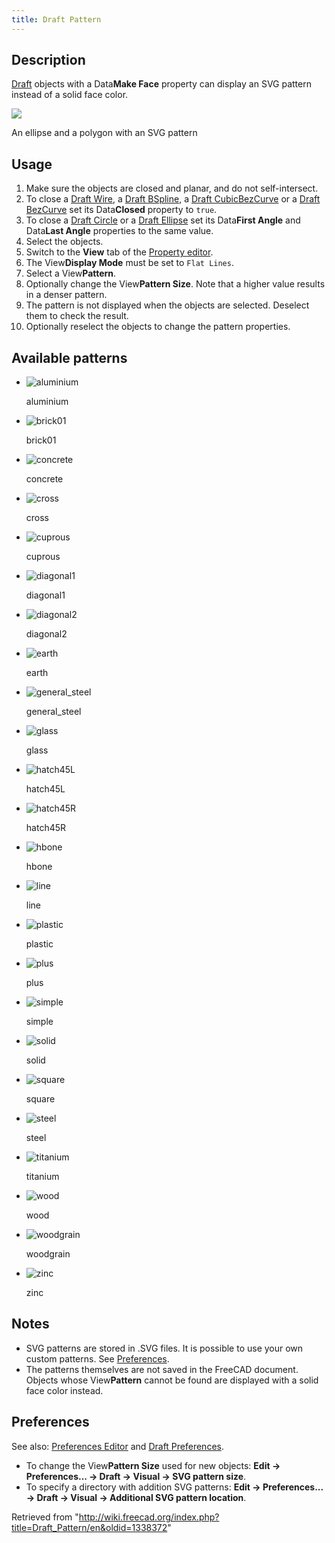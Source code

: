 ```yaml
---
title: Draft Pattern
---
```


## Description

[Draft](/Draft_Workbench "Draft Workbench") objects with a Data**Make Face** property can display an SVG pattern instead of a solid face color.

![](/src/assets/images/DraftPatternSample.png)

An ellipse and a polygon with an SVG pattern

## Usage

1. Make sure the objects are closed and planar, and do not self-intersect.
2. To close a [Draft Wire](/Draft_Wire "Draft Wire"), a [Draft BSpline](/Draft_BSpline "Draft BSpline"), a [Draft CubicBezCurve](/Draft_CubicBezCurve "Draft CubicBezCurve") or a [Draft BezCurve](/Draft_BezCurve "Draft BezCurve") set its Data**Closed** property to `true`.
3. To close a [Draft Circle](/Draft_Circle "Draft Circle") or a [Draft Ellipse](/Draft_Ellipse "Draft Ellipse") set its Data**First Angle** and Data**Last Angle** properties to the same value.
4. Select the objects.
5. Switch to the **View** tab of the [Property editor](/Property_editor "Property editor").
6. The View**Display Mode** must be set to `Flat Lines`.
7. Select a View**Pattern**.
8. Optionally change the View**Pattern Size**. Note that a higher value results in a denser pattern.
9. The pattern is not displayed when the objects are selected. Deselect them to check the result.
10. Optionally reselect the objects to change the pattern properties.

## Available patterns

- ![aluminium](/src/assets/images/Aluminium.svg)

  aluminium

- ![brick01](/src/assets/images/Brick01.svg)

  brick01

- ![concrete](/src/assets/images/Concrete.svg)

  concrete

- ![cross](/src/assets/images/Cross.svg)

  cross

- ![cuprous](/src/assets/images/Cuprous.svg)

  cuprous

- ![diagonal1](/src/assets/images/Diagonal1.svg)

  diagonal1

- ![diagonal2](/src/assets/images/Diagonal2.svg)

  diagonal2

- ![earth](/src/assets/images/Earth.svg)

  earth

- ![general_steel](/src/assets/images/General_steel.svg)

  general_steel

- ![glass](/src/assets/images/Glass.svg)

  glass

- ![hatch45L](/src/assets/images/Hatch45L.svg)

  hatch45L

- ![hatch45R](/src/assets/images/Hatch45R.svg)

  hatch45R

- ![hbone](/src/assets/images/Hbone.svg)

  hbone

- ![line](/src/assets/images/Line.svg)

  line

- ![plastic](/src/assets/images/Plastic.svg)

  plastic

- ![plus](/src/assets/images/Plus.svg)

  plus

- ![simple](/src/assets/images/Simple.svg)

  simple

- ![solid](/src/assets/images/Solid.svg)

  solid

- ![square](/src/assets/images/Square.svg)

  square

- ![steel](/src/assets/images/Steel.svg)

  steel

- ![titanium](/src/assets/images/Titanium.svg)

  titanium

- ![wood](/src/assets/images/Wood.svg)

  wood

- ![woodgrain](/src/assets/images/Woodgrain.svg)

  woodgrain

- ![zinc](/src/assets/images/Zinc.svg)

  zinc

## Notes

- SVG patterns are stored in .SVG files. It is possible to use your own custom patterns. See [Preferences](#Preferences).
- The patterns themselves are not saved in the FreeCAD document. Objects whose View**Pattern** cannot be found are displayed with a solid face color instead.

## Preferences

See also: [Preferences Editor](/Preferences_Editor "Preferences Editor") and [Draft Preferences](/Draft_Preferences "Draft Preferences").

- To change the View**Pattern Size** used for new objects: **Edit → Preferences... → Draft → Visual → SVG pattern size**.
- To specify a directory with addition SVG patterns: **Edit → Preferences... → Draft → Visual → Additional SVG pattern location**.

Retrieved from "<http://wiki.freecad.org/index.php?title=Draft_Pattern/en&oldid=1338372>"
